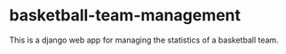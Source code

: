 # basketball-team-management
This is a django web app for managing the statistics of a basketball team.
